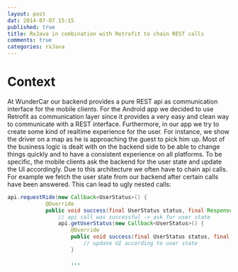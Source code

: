 ```yaml
---
layout: post
dat: 2014-07-07 15:15
published: true
title: RxJava in combination with Retrofit to chain REST calls
comments: true
categories: rxJava
---
```


# Context
At WunderCar our backend provides a pure REST api as communication interface for the mobile clients. For the Android app we decided to use Retrofit as communication layer since it provides a very easy and clean way to communicate with a REST interface.
Furthermore, in our app we try to create some kind of realtime experience for the user. For instance, we show the driver on a map as he is approaching the guest to pick him up. Most of the business logic is dealt with on the backend side to be able to change things quickly and to have a consistent experience on all platforms. To be specific, the mobile clients ask the backend for the user state and update the UI accordingly. Due to this architecture we often have to chain api calls. For example we fetch the user state from our backend after certain calls have been answered. This can lead to ugly nested calls:

```java
api.requestRide(new Callback<UserStatus>() {
         	@Override
            public void success(final UserStatus status, final Response response) {
            	// api call was successful -> ask for user state
				api.getUserStatus(new Callback<UserStatus>() {
                    @Override
                    public void success(final UserStatus status, final Response response) {
                    	// update UI according to user state
					}

					...
```

